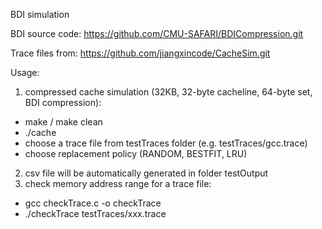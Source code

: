 BDI simulation

BDI source code: https://github.com/CMU-SAFARI/BDICompression.git

Trace files from: https://github.com/jiangxincode/CacheSim.git

Usage:
1. compressed cache simulation (32KB, 32-byte cacheline, 64-byte set, BDI compression):
  - make / make clean
  - ./cache
  - choose a trace file from testTraces folder (e.g. testTraces/gcc.trace)
  - choose replacement policy (RANDOM, BESTFIT, LRU)
2. csv file will be automatically generated in folder testOutput
3. check memory address range for a trace file:
  - gcc checkTrace.c -o checkTrace
  - ./checkTrace testTraces/xxx.trace
